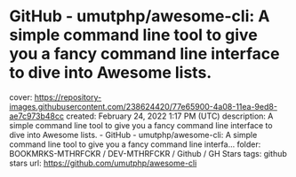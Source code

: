# GitHub - umutphp/awesome-cli: A simple command line tool to give you a fancy command line interface to dive into Awesome lists.

cover: https://repository-images.githubusercontent.com/238624420/77e65900-4a08-11ea-9ed8-ae7c973b48cc
created: February 24, 2022 1:17 PM (UTC)
description: A simple command line tool to give you a fancy command line interface to dive into Awesome lists. - GitHub - umutphp/awesome-cli: A simple command line tool to give you a fancy command line interfa...
folder: BOOKMRKS-MTHRFCKR / DEV-MTHRFCKR / Github / GH Stars
tags: github stars
url: https://github.com/umutphp/awesome-cli